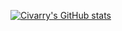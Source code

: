 [![Civarry's GitHub stats](https://github-readme-stats.vercel.app/api/top-langs?username=civarry&hide=html,scss,stylus,blade,jupyter%20notebook,python,css,shell,batchfile,dockerfile,typescript&theme=algolia&show_icons=true)](https://github.com/civarry/)
<!---
civarry/civarry is a ✨ special ✨ repository because its `README.md` (this file) appears on your GitHub profile.
You can click the Preview link to take a look at your changes.
--->
